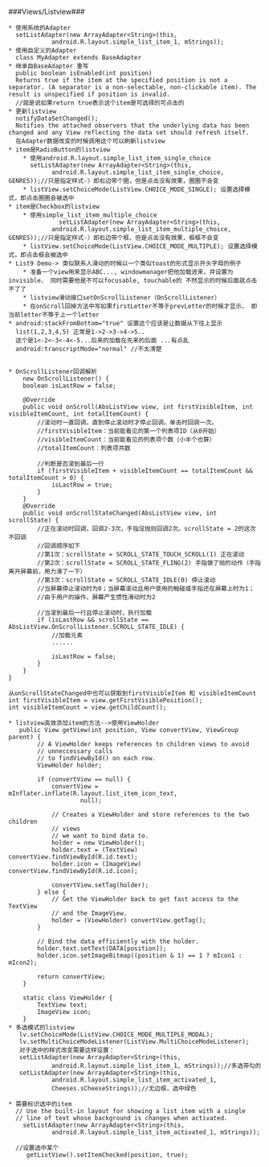 ###Views/Listview###

	* 使用系统的Adapter
	  setListAdapter(new ArrayAdapter<String>(this,
                android.R.layout.simple_list_item_1, mStrings));
	* 使用自定义的Adapter
	  class MyAdapter extends BaseAdapter
	* 继承自BaseAdapter 重写
	  public boolean isEnabled(int position)
	  Returns true if the item at the specified position is not a separator. (A separator is a non-selectable, non-clickable item). The result is unspecified if position is invalid.
      //就是说如果return true表示这个item是可选择的可点击的
	* 更新listview
	  notifyDataSetChanged(); 
	  Notifies the attached observers that the underlying data has been changed and any View reflecting the data set should refresh itself. 
  	  在Adapter数据改变的时候调用这个可以刷新listview
	* item是RadioButton的listview
	  	* 使用android.R.layout.simple_list_item_single_choice
	  	  setListAdapter(new ArrayAdapter<String>(this,
                android.R.layout.simple_list_item_single_choice, GENRES));//只是指定样式-〉即右边带个圈，但是点击没有效果，圈圈不会变
		* listView.setChoiceMode(ListView.CHOICE_MODE_SINGLE); 设置选择模式，即点击圈圈会被选中
	* item是Checkbox的listview
	  	* 使用simple_list_item_multiple_choice
	  	          setListAdapter(new ArrayAdapter<String>(this,
                android.R.layout.simple_list_item_multiple_choice, GENRES));//只是指定样式-〉即右边带个框，但是点击没有效果，框框不会变
		* listView.setChoiceMode(ListView.CHOICE_MODE_MULTIPLE); 设置选择模式，即点击框会被选中
	* List9 Demo-> 类似联系人滑动的时候以一个类似toast的形式显示开头字母的例子
		* 准备一个view用来显示ABC..., windowmanager把他加载进来，并设置为invisible， 同时需要他是不可以focusable, touchable的 不然显示的时候后面就点击不了了
		* listview滑动接口setOnScrollListener（OnScrollListener）
		* 在onScroll回掉方法中写如果firstLetter不等于prevLetter的时候才显示， 即当前letter不等于上一个letter
	* android:stackFromBottom="true" 设置这个应该是让数据从下往上显示
	  list(1,2,3,4,5) 正常是1->2->3->4->5..
	  这个是1<-2<-3<-4<-5...后来的加载在先来的后面 ...有点乱
      android:transcriptMode="normal" //不太清楚
	
	
	* OnScrollListener回调解析
		new OnScrollListener() {    
        boolean isLastRow = false;    
        
        @Override    
        public void onScroll(AbsListView view, int firstVisibleItem, int visibleItemCount, int totalItemCount) {    
            //滚动时一直回调，直到停止滚动时才停止回调。单击时回调一次。    
            //firstVisibleItem：当前能看见的第一个列表项ID（从0开始）    
            //visibleItemCount：当前能看见的列表项个数（小半个也算）    
            //totalItemCount：列表项共数    
        
            //判断是否滚到最后一行    
            if (firstVisibleItem + visibleItemCount == totalItemCount && totalItemCount > 0) {    
                isLastRow = true;    
            }    
        }    
        @Override    
        public void onScrollStateChanged(AbsListView view, int scrollState) {    
            //正在滚动时回调，回调2-3次，手指没抛则回调2次。scrollState = 2的这次不回调    
            //回调顺序如下    
            //第1次：scrollState = SCROLL_STATE_TOUCH_SCROLL(1) 正在滚动    
            //第2次：scrollState = SCROLL_STATE_FLING(2) 手指做了抛的动作（手指离开屏幕前，用力滑了一下）    
            //第3次：scrollState = SCROLL_STATE_IDLE(0) 停止滚动             
            //当屏幕停止滚动时为0；当屏幕滚动且用户使用的触碰或手指还在屏幕上时为1；  
            //由于用户的操作，屏幕产生惯性滑动时为2  
        
            //当滚到最后一行且停止滚动时，执行加载    
            if (isLastRow && scrollState == AbsListView.OnScrollListener.SCROLL_STATE_IDLE) {    
                //加载元素    
                ......    
        
                isLastRow = false;    
            }    
        }    
    }  

	从onScrollStateChanged中也可以获取到firstVisibleItem 和 visibleItemCount
 	int firstVisibleItem = view.getFirstVisiblePosition();
    int visibleItemCount = view.getChildCount();

	* listview高效添加item的方法-->使用ViewHolder
       public View getView(int position, View convertView, ViewGroup parent) {
            // A ViewHolder keeps references to children views to avoid
            // unneccessary calls
            // to findViewById() on each row.
            ViewHolder holder;

            if (convertView == null) {
                convertView = mInflater.inflate(R.layout.list_item_icon_text,
                        null);

                // Creates a ViewHolder and store references to the two children
                // views
                // we want to bind data to.
                holder = new ViewHolder();
                holder.text = (TextView) convertView.findViewById(R.id.text);
                holder.icon = (ImageView) convertView.findViewById(R.id.icon);

                convertView.setTag(holder);
            } else {
                // Get the ViewHolder back to get fast access to the TextView
                // and the ImageView.
                holder = (ViewHolder) convertView.getTag();
            }

            // Bind the data efficiently with the holder.
            holder.text.setText(DATA[position]);
            holder.icon.setImageBitmap((position & 1) == 1 ? mIcon1 : mIcon2);

            return convertView;
        }

        static class ViewHolder {
            TextView text;
            ImageView icon;
        }
	* 多选模式的listview
	   lv.setChoiceMode(ListView.CHOICE_MODE_MULTIPLE_MODAL);
       lv.setMultiChoiceModeListener(ListView.MultiChoiceModeListener);
	   对于选中的样式改变需要这样设置： 
	   setListAdapter(new ArrayAdapter<String>(this,
                android.R.layout.simple_list_item_1, mStrings));//多选带勾的
	   setListAdapter(new ArrayAdapter<String>(this,
                android.R.layout.simple_list_item_activated_1,
                Cheeses.sCheeseStrings));//无边框，选中绿色

	* 需要标识选中的item
	  // Use the built-in layout for showing a list item with a single
      // line of text whose background is changes when activated.
        setListAdapter(new ArrayAdapter<String>(this,
                android.R.layout.simple_list_item_activated_1, mStrings));

	  //设置选中某个
	     getListView().setItemChecked(position, true);
	  
	
